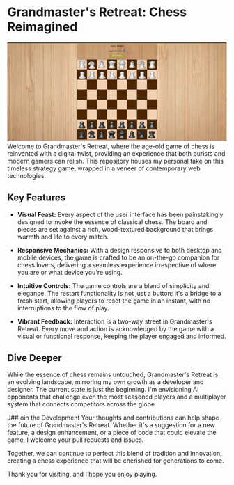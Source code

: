 # Grandmaster's Retreat: Chess Reimagined
![Portfollio](https://github.com/Harut20024/Chess/blob/main/objects/photos/backgraund.png)
Welcome to Grandmaster's Retreat, where the age-old game of chess is reinvented with a digital twist, providing an experience that both purists and modern gamers can relish. This repository houses my personal take on this timeless strategy game, wrapped in a veneer of contemporary web technologies.

## Key Features

- **Visual Feast:** Every aspect of the user interface has been painstakingly designed to invoke the essence of classical chess. The board and pieces are set against a rich, wood-textured background that brings warmth and life to every match.

- **Responsive Mechanics:** With a design responsive to both desktop and mobile devices, the game is crafted to be an on-the-go companion for chess lovers, delivering a seamless experience irrespective of where you are or what device you're using.

- **Intuitive Controls:** The game controls are a blend of simplicity and elegance. The restart functionality is not just a button; it's a bridge to a fresh start, allowing players to reset the game in an instant, with no interruptions to the flow of play.

- **Vibrant Feedback:** Interaction is a two-way street in Grandmaster's Retreat. Every move and action is acknowledged by the game with a visual or functional response, keeping the player engaged and informed.

## Dive Deeper
While the essence of chess remains untouched, Grandmaster's Retreat is an evolving landscape, mirroring my own growth as a developer and designer. The current state is just the beginning. I'm envisioning AI opponents that challenge even the most seasoned players and a multiplayer system that connects competitors across the globe.

J## oin the Development
Your thoughts and contributions can help shape the future of Grandmaster's Retreat. Whether it's a suggestion for a new feature, a design enhancement, or a piece of code that could elevate the game, I welcome your pull requests and issues.

Together, we can continue to perfect this blend of tradition and innovation, creating a chess experience that will be cherished for generations to come.

Thank you for visiting, and I hope you enjoy playing.
